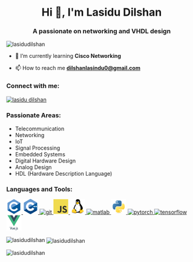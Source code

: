 <h1 align="center">Hi 👋, I'm Lasidu Dilshan</h1>
<h3 align="center">A passionate on networking and VHDL design</h3>

<p align="left"> <img src="https://komarev.com/ghpvc/?username=lasidudilshan&label=Profile%20views&color=0e75b6&style=flat" alt="lasidudilshan" /> </p>

- 🌱 I’m currently learning **Cisco Networking**

- 📫 How to reach me **dilshanlasindu0@gmail.com**

<h3 align="left">Connect with me:</h3>
<p align="left">
<a href="https://linkedin.com/in/lasidu dilshan" target="blank"><img align="center" src="https://raw.githubusercontent.com/rahuldkjain/github-profile-readme-generator/master/src/images/icons/Social/linked-in-alt.svg" alt="lasidu dilshan" height="30" width="40" /></a>
</p>

<h3 align="left">Passionate Areas:</h3>
<ul>
  <li>Telecommunication</li>
  <li>Networking</li>
  <li>IoT</li>
  <li>Signal Processing</li>
  <li>Embedded Systems</li>
  <li>Digital Hardware Design</li>
  <li>Analog Design</li>
  <li>HDL (Hardware Description Language)</li>
</ul>

<h3 align="left">Languages and Tools:</h3>
<p align="left"> <a href="https://www.cprogramming.com/" target="_blank" rel="noreferrer"> <img src="https://raw.githubusercontent.com/devicons/devicon/master/icons/c/c-original.svg" alt="c" width="40" height="40"/> </a> <a href="https://www.w3schools.com/cpp/" target="_blank" rel="noreferrer"> <img src="https://raw.githubusercontent.com/devicons/devicon/master/icons/cplusplus/cplusplus-original.svg" alt="cplusplus" width="40" height="40"/> </a> <a href="https://git-scm.com/" target="_blank" rel="noreferrer"> <img src="https://www.vectorlogo.zone/logos/git-scm/git-scm-icon.svg" alt="git" width="40" height="40"/> </a> <a href="https://developer.mozilla.org/en-US/docs/Web/JavaScript" target="_blank" rel="noreferrer"> <img src="https://raw.githubusercontent.com/devicons/devicon/master/icons/javascript/javascript-original.svg" alt="javascript" width="40" height="40"/> </a> <a href="https://www.linux.org/" target="_blank" rel="noreferrer"> <img src="https://raw.githubusercontent.com/devicons/devicon/master/icons/linux/linux-original.svg" alt="linux" width="40" height="40"/> </a> <a href="https://www.mathworks.com/" target="_blank" rel="noreferrer"> <img src="https://upload.wikimedia.org/wikipedia/commons/2/21/Matlab_Logo.png" alt="matlab" width="40" height="40"/> </a> <a href="https://www.python.org" target="_blank" rel="noreferrer"> <img src="https://raw.githubusercontent.com/devicons/devicon/master/icons/python/python-original.svg" alt="python" width="40" height="40"/> </a> <a href="https://pytorch.org/" target="_blank" rel="noreferrer"> <img src="https://www.vectorlogo.zone/logos/pytorch/pytorch-icon.svg" alt="pytorch" width="40" height="40"/> </a> <a href="https://www.tensorflow.org" target="_blank" rel="noreferrer"> <img src="https://www.vectorlogo.zone/logos/tensorflow/tensorflow-icon.svg" alt="tensorflow" width="40" height="40"/> </a> <a href="https://vuejs.org/" target="_blank" rel="noreferrer"> <img src="https://raw.githubusercontent.com/devicons/devicon/master/icons/vuejs/vuejs-original-wordmark.svg" alt="vuejs" width="40" height="40"/> </a> </p>

<p><img align="left" src="https://github-readme-stats.vercel.app/api/top-langs?username=lasidudilshan&show_icons=true&locale=en&layout=compact" alt="lasidudilshan" /></p>

<p>&nbsp;<img align="center" src="https://github-readme-stats.vercel.app/api?username=lasidudilshan&show_icons=true&locale=en" alt="lasidudilshan" /></p>

<p><img align="center" src="https://github-readme-streak-stats.herokuapp.com/?user=lasidudilshan&" alt="lasidudilshan" /></p>
